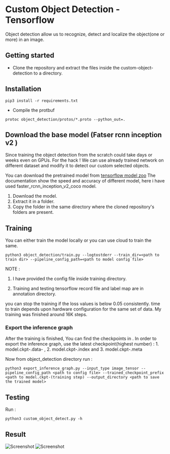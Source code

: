# Custom Object Detection - Tensorflow
Object detection allow us to recognize, detect and localize the object(one or more) in an image. 


## Getting started 
- Clone the repository and extract the files inside the custom-object-detection to a directory.
## Installation
```
pip3 install -r requirements.txt
```
- Compile the protbuf 

```
protoc object_detection/protos/*.proto --python_out=.
```

## Download the base model (Fatser rcnn inception v2 )
Since training the object detection from the scratch could take days or weeks even on GPUs. 
For the hack ! We can use already trained network on different dataset and modify it to detect our custom selected objects.

You can download the pretrained model from [tensorflow model zoo](https://github.com/tensorflow/models/blob/master/research/object_detection/g3doc/detection_model_zoo.md)
The documentation show the speed and accuracy of different model, here i have used faster_rcnn_inception_v2_coco model.

1. Download the model.
2. Extract it in a folder.
3. Copy the folder in the same directory where the cloned repository's folders are present.

## Training
You can either train the model locally or you can use cloud to train the same.

``` 
python3 object_detection/train.py --logtostderr --train_dir=<path to train dir> --pipeline_config_path=<path to model config file>
```
NOTE :
1. I have provided the config file inside training directory.

2. Training and testing tensorflow record file and label map are in annotation directory.
      
you can stop the training if the loss values is below 0.05 consistently. time to train depends upon hardware configuration for the same set of data.
My training was finished around 16K steps.

### Export the inference graph
After the training is finished, You can find the checkpoints in <train dir>.
In order to export the inference graph, use the latest checkpoint(highest number) : 
    1. model.ckpt-<training step>.data- , 
    2. model.ckpt-<training step>.index and
    3. model.ckpt-<training step>.meta 

Now from object_detection directory run :
```
python3 export_inference_graph.py --input_type image_tensor --pipeline_config_path <path to config file> --trained_checkpoint_prefix <path to model.ckpt-(training step) --output_directory <path to save the trained model>
```
## Testing 
Run :
```
python3 custom_object_detect.py -h
```
## Result

![Screenshot](custom-object-detection/screenshot/271.jpg.png)
![Screenshot](custom-object-detection/screenshot/298.jpg.png)
